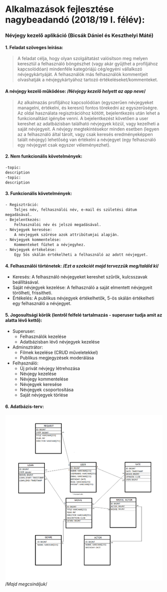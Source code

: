 ﻿# Alkalmazások fejlesztése nagybeadandó (2018/19 I. félév):
### Névjegy kezelő aplikáció (Bicsák Dániel és Keszthelyi Máté)

#### 1. Feladat szöveges leírása:
> A feladat célja, hogy olyan szolgáltatást valósítson meg melyen keresztül a felhasználó böngészhet (vagy akár gyűjthet a profiljához kapcsolódóan) mindenféle kategóriájú cég/egyéni vállalkozó névjegykártyáját. A felhasználók más felhasználók kommentjeit olvashatják a névjegykártyához tartozó értékeléseket/kommenteket.

#### A névjegy kezelő működése: /*Névjegy kezelő helyett az app neve*/
> Az alkalmazás profiljához kapcsolódóan (egyszerűen névjegyeket managelni, értékelni, és keresni) fontos törekedni az egyszerűségre. Az oldal használata regisztrációhoz kötött, bejelentkezés után lehet a funkcionalitást igénybe venni.
A bejelentkezést követően a user kereshet az adatbázisban található névjegyek közül, vagy kezelheti a saját névjegyeit.
A névjegy megtekintésekor minden esetben (legyen az a felhasználó által tárolt, vagy csak keresés eredményeképpen talált névjegy) lehetőség van értékelni a névjegyet (egy felhasználó egy névjegyet csak egyszer véleményezhet).

#### 2. Nem funkcionális követelmények:
	-topic:
	description
	-topic:
	description

#### 3. Funkcionális követelmények:
	- Regisztráció:
        Teljes név, felhasználói név, e-mail és születési dátum megadásával.
	- Bejelentkezés:
        Felhasználói név és jelszó megadásával.
	- Névjegyek keresése:
        A névjegyek szűrése azok attribútumjai alapján.
	- Névjegyek kommentelése:
        Kommenteket fűzhet a névjegyhez.
	- Névjegyek értékelése:
		Egy 5ös skálán értékelheti a felhasználó az adott névjegyet.

#### 4. Felhasználói történetek: /*Ezt a szekciót majd tervezzük meg/találd ki*/

  - Keresés:
      A felhasználó névjegyeket kereshet szűrők, kulcsszavak beállításával.
  - Saját névjegyek kezelése:
      A felhasználó a saját elmentett névjegyeit törölheti, frissítheti.
  - Értékelés:
      A publikus névjegyek értékelhetők, 5-ös skálán értékelheti egy felhasználó a névjegyet.
      
#### 5. Jogosultsági körök (lentről felfelé tartalmazás - superuser tudja amit az alatta lévő kettő):
  - Superuser:
      - Felhasználók kezelése
	  - Adatbázisban lévő névjegyek kezelése
  - Adminsztrátor:
      - Filmek kezelése (CRUD műveletekkel)
      - Publikus megjegyzések moderálása
  - Felhasználó:
      - Új privát névjegy létrehozása
      - Névjegy kezelése
      - Névjegy kommentelése
      - Névjegyek keresése
      - Névjegyek csoportosítása
      - Saját névjegyek törlése
      
#### 6. Adatbázis-terv:

![alt text](https://github.com/Regulus93/alkfejl-movierent/blob/master/docs/database_plan.png) /*Majd megcsináljuk*/
